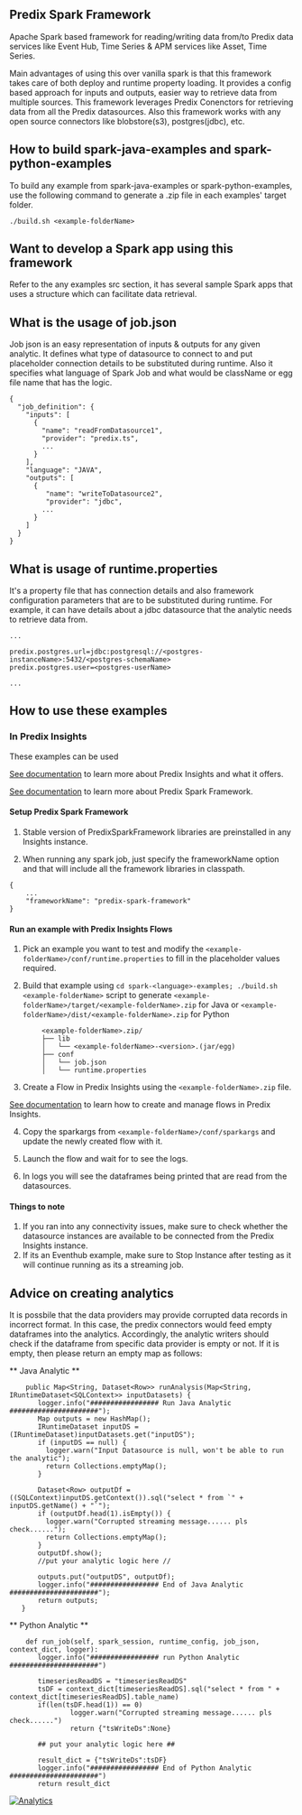 ## Predix Spark Framework

Apache Spark based framework for reading/writing data from/to Predix data services like Event Hub, Time Series & APM services like Asset, Time Series.

Main advantages of using this over vanilla spark is that this framework takes care of both deploy and runtime property loading. It provides a config based approach for inputs and outputs, easier way to retrieve data from multiple sources. This framework leverages Predix Conenctors for retrieving data from all the Predix datasources.
Also this framework works with any open source connectors like blobstore(s3), postgres(jdbc), etc.

## How to build spark-java-examples and spark-python-examples

To build any example from spark-java-examples or spark-python-examples, use the following command to generate a .zip file in each examples' target folder.

`./build.sh <example-folderName>`


## Want to develop a Spark app using this framework

Refer to the any examples src section, it has several sample Spark apps that uses a structure which can facilitate data retrieval.

## What is the usage of job.json

Job json is an easy representation of inputs & outputs for any given analytic. It defines what type of datasource to connect to and put placeholder connection details to be substituted during runtime.
Also it specifies what language of Spark Job and what would be className or egg file name that has the logic.

```
{
  "job_definition": {
    "inputs": [
      {
        "name": "readFromDatasource1",
        "provider": "predix.ts",
        ...
      }
    ],
    "language": "JAVA",
    "outputs": [
      {
         "name": "writeToDatasource2",
         "provider": "jdbc",
        ...
      }
    ]
  }
}
```

## What is usage of runtime.properties

It's a property file that has connection details and also framework configuration parameters that are to be substituted during runtime.
For example, it can have details about a jdbc datasource that the analytic needs to retrieve data from.

```
...

predix.postgres.url=jdbc:postgresql://<postgres-instanceName>:5432/<postgres-schemaName>
predix.postgres.user=<postgres-userName>

...

```

## How to use these examples

### In Predix Insights

These examples can be used

[See documentation](https://docsstaging.predix.io/en-US/content/service/data_management/Andromeda/overview#concept_af7c2dd8-440c-4390-a708-7ea87e65e1ed) to learn more about Predix Insights and what it offers.

[See documentation](https://docsstaging.predix.io/en-US/content/service/data_management/Andromeda/overview#concept_62d19937-12f5-4e70-8173-357b844504e2) to learn more about Predix Spark Framework.


#### Setup Predix Spark Framework

1. Stable version of PredixSparkFramework libraries are preinstalled in any Insights instance.

2. When running any spark job, just specify the frameworkName option and that will include all the framework libraries in classpath.

```
{
    ...
    "frameworkName": "predix-spark-framework"
}
```

#### Run an example with Predix Insights Flows

1. Pick an example you want to test and modify the `<example-folderName>/conf/runtime.properties` to fill in the placeholder values required.

2. Build that example using `cd spark-<language>-examples; ./build.sh <example-folderName>` script to generate `<example-folderName>/target/<example-folderName>.zip` for Java or `<example-folderName>/dist/<example-folderName>.zip` for Python

```
        <example-folderName>.zip/
        ├── lib
        │   └── <example-folderName>-<version>.(jar/egg)
        ├── conf
        │   └── job.json
        │   └── runtime.properties

```

3. Create a Flow in Predix Insights using the `<example-folderName>.zip` file.

[See documentation](https://docsstaging.predix.io/en-US/content/service/data_management/Andromeda/configure-flows) to learn how to create and manage flows in Predix Insights.

4. Copy the sparkargs from `<example-folderName>/conf/sparkargs` and update the newly created flow with it.

5. Launch the flow and wait for to see the logs.

6. In logs you will see the dataframes being printed that are read from the datasources.

#### Things to note
1. If you ran into any connectivity issues, make sure to check whether the datasource instances are available to be connected from the Predix Insights instance.
2. If its an Eventhub example, make sure to Stop Instance after testing as it will continue running as its a streaming job.

## Advice on creating analytics
It is possbile that the data providers may provide corrupted data records in incorrect format. In this case, the predix connectors would feed empty dataframes into the analytics. Accordingly, the analytic writers should check if the dataframe from specific data provider is empty or not. If it is empty, then please return an empty map as follows:

 ** Java Analytic **
 ````
     public Map<String, Dataset<Row>> runAnalysis(Map<String, IRuntimeDataset<SQLContext>> inputDatasets) {
        logger.info("################# Run Java Analytic ######################");
        Map outputs = new HashMap();
        IRuntimeDataset inputDS = (IRuntimeDataset)inputDatasets.get("inputDS");
        if (inputDS == null) {
          logger.warn("Input Datasource is null, won't be able to run the analytic");
          return Collections.emptyMap();
        }

        Dataset<Row> outputDf = ((SQLContext)inputDS.getContext()).sql("select * from `" + inputDS.getName() + "`");
        if (outputDf.head(1).isEmpty()) {
          logger.warn("Corrupted streaming message...... pls check......");
          return Collections.emptyMap();
        }
        outputDf.show();
        //put your analytic logic here //

        outputs.put("outputDS", outputDf);
        logger.info("################# End of Java Analytic  ######################");
        return outputs;
    }
 ````
 
 ** Python Analytic **
 ````
     def run_job(self, spark_session, runtime_config, job_json, context_dict, logger):
        logger.info("################# run Python Analytic ######################")

        timeseriesReadDS = "timeseriesReadDS"
        tsDF = context_dict[timeseriesReadDS].sql("select * from " + context_dict[timeseriesReadDS].table_name)
        if(len(tsDF.head(1)) == 0)
                logger.warn("Corrupted streaming message...... pls check......")
                return {"tsWriteDs":None}

        ## put your analytic logic here ##

        result_dict = {"tsWriteDs":tsDF}
        logger.info("################# End of Python Analytic ######################")
        return result_dict
 ````
 
 [![Analytics](https://ga-beacon.appspot.com/UA-82773213-1/predix-insights-examples/readme?pixel)](https://github.com/PredixDev)
